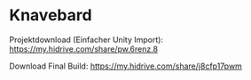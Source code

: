 # Knavebard

Projektdownload (Einfacher Unity Import):
https://my.hidrive.com/share/pw.6renz.8

Download Final Build:
https://my.hidrive.com/share/j8cfp17pwm
